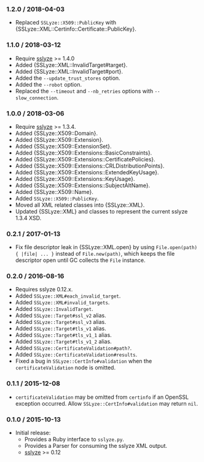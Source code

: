 ### 1.2.0 / 2018-04-03

* Replaced `SSLyze::X509::PublicKey` with
  {SSLyze::XML::Certinfo::Certificate::PublicKey}.

### 1.1.0 / 2018-03-12

* Require [sslyze] >= 1.4.0
* Added {SSLyze::XML::InvalidTarget#target}.
* Added {SSLyze::XML::InvalidTarget#port}.
* Added the `--update_trust_stores` option.
* Added the `--robot` option.
* Replaced the `--timeout` and `--nb_retries` options with `--slow_connection`.

### 1.0.0 / 2018-03-06

* Require [sslyze] >= 1.3.4.
* Added {SSLyze::X509::Domain}.
* Added {SSLyze::X509::Extension}.
* Added {SSLyze::X509::ExtensionSet}.
* Added {SSLyze::X509::Extensions::BasicConstraints}.
* Added {SSLyze::X509::Extensions::CertificatePolicies}.
* Added {SSLyze::X509::Extensions::CRLDistributionPoints}.
* Added {SSLyze::X509::Extensions::ExtendedKeyUsage}.
* Added {SSLyze::X509::Extensions::KeyUsage}.
* Added {SSLyze::X509::Extensions::SubjectAltName}.
* Added {SSLyze::X509::Name}.
* Added `SSLyze::X509::PublicKey`.
* Moved all XML related classes into {SSLyze::XML}.
* Updated {SSLyze::XML} and classes to represent the current sslyze 1.3.4 XSD.

### 0.2.1 / 2017-01-13

* Fix file descriptor leak in {SSLyze::XML.open} by using
  `File.open(path) { |file| ... }` instead of `File.new(path)`, which keeps the
  file descriptor open until GC collects the `File` instance.

### 0.2.0 / 2016-08-16

* Requires sslyze 0.12.x.
* Added `SSLyze::XML#each_invalid_target`.
* Added `SSLyze::XML#invalid_targets`.
* Added `SSLyze::InvalidTarget`.
* Added `SSLyze::Target#ssl_v2` alias.
* Added `SSLyze::Target#ssl_v3` alias.
* Added `SSLyze::Target#tls_v1` alias.
* Added `SSLyze::Target#tls_v1_1` alias.
* Added `SSLyze::Target#tls_v1_2` alias.
* Added `SSLyze::CertificateValidation#path?`.
* Added `SSLyze::CertificateValidation#results`.
* Fixed a bug in `SSLyze::CertInfo#validation` when the `certificateValidation`
  node is omitted.

### 0.1.1 / 2015-12-08

* `certificateValidation` may be omitted from `certinfo` if an OpenSSL
  exception occurred. Allow `SSLyze::CertInfo#validation` may return `nil`.

### 0.1.0 / 2015-10-13

* Initial release:
  * Provides a Ruby interface to `sslyze.py`.
  * Provides a Parser for consuming the sslyze XML output.
  * [sslyze] >= 0.12

[sslyze]: https://github.com/nabla-c0d3/sslyze#readme
